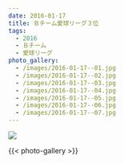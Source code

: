 ```yaml
---
date: 2016-01-17
title: Ｂチーム愛球リーグ３位
tags:
  - 2016
  - Ｂチーム
  - 愛球リーグ
photo_gallery:
  - /images/2016-01-17--01.jpg
  - /images/2016-01-17--02.jpg
  - /images/2016-01-17--03.jpg
  - /images/2016-01-17--04.jpg
  - /images/2016-01-17--05.jpg
  - /images/2016-01-17--06.jpg
  - /images/2016-01-17--07.jpg
---
```


![](/images/2016-01-17--main.jpg)

{{< photo-gallery >}}
